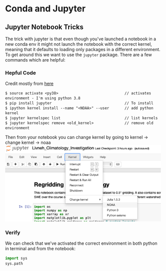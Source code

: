 # Conda and Jupyter
## Jupyter Notebook Tricks

The trick with jupyter is that even though you've launched a notebook in a new conda env it might not launch the notebook with the correct kernel, meaning that it defaults to loading only packages in a different environment. To get around this we want to use the `jupyter` package. There are a few commands which are helpful:

### Hepful Code 
Credit mostly from [here](https://queirozf.com/entries/jupyter-kernels-how-to-add-change-remove)
```
$ source activate <py38>                              // activates environment - I'm using python 3.8
$ pip install jupyter                                 // To install
$ ipython kernel install --name "<NOAA>" --user       // add python kernel 
$ jupyter kernelspec list                             // list kernels 
$ jupyter kernelspec remove <old_kernel>              // remove old environment 
```
Then from your notebook you can change kernel by going to kernel &rightarrow; change kernel &rightarrow; noaa
![NOAA](assets/jupyter_kernel.png)

### Verify 
We can check that we've activated the correct environment in both python in terminal and from the notebook:
```python
import sys
sys.path
```
